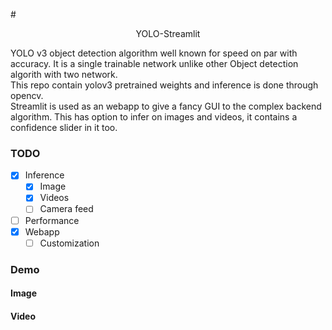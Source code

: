#<p align = "center"> YOLO-Streamlit</p>
YOLO v3 object detection algorithm well known for speed on par with accuracy. It is a 
single trainable network unlike other Object detection algorith with two network.
<br>
This repo contain yolov3 pretrained weights and inference is done through opencv.
 <br>
Streamlit is used as an webapp to give a fancy GUI to the complex backend algorithm.
This has option to infer on images and videos, it contains a confidence slider in it too.

### TODO 
* [x] Inference
  * [x] Image
  * [x] Videos
  * [ ] Camera feed
* [ ] Performance
* [x] Webapp
  * [ ] Customization

### Demo

#### Image


#### Video
